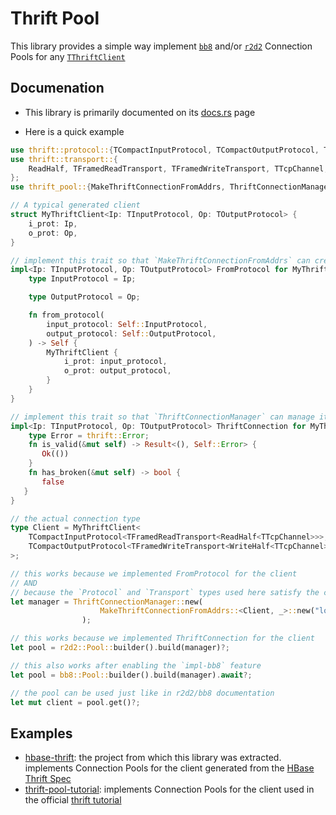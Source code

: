 # Thrift Pool

This library provides a simple way implement [`bb8`](https://crates.io/crates/bb8)
and/or [`r2d2`](https://crates.io/crates/r2d2) Connection Pools
for any [`TThriftClient`](https://docs.rs/thrift/0.15.0/thrift/trait.TThriftClient.html)

## Documenation

- This library is primarily documented on its
  [docs.rs](https://docs.rs/thrift-pool/latest/thrift_pool/) page

- Here is a quick example

```rust
use thrift::protocol::{TCompactInputProtocol, TCompactOutputProtocol, TInputProtocol, TOutputProtocol};
use thrift::transport::{
    ReadHalf, TFramedReadTransport, TFramedWriteTransport, TTcpChannel, WriteHalf,
};
use thrift_pool::{MakeThriftConnectionFromAddrs, ThriftConnectionManager, ThriftConnection, FromProtocol};

// A typical generated client
struct MyThriftClient<Ip: TInputProtocol, Op: TOutputProtocol> {
    i_prot: Ip,
    o_prot: Op,
}

// implement this trait so that `MakeThriftConnectionFromAddrs` can create it
impl<Ip: TInputProtocol, Op: TOutputProtocol> FromProtocol for MyThriftClient<Ip, Op> {
    type InputProtocol = Ip;

    type OutputProtocol = Op;

    fn from_protocol(
        input_protocol: Self::InputProtocol,
        output_protocol: Self::OutputProtocol,
    ) -> Self {
        MyThriftClient {
            i_prot: input_protocol,
            o_prot: output_protocol,
        }
    }
}

// implement this trait so that `ThriftConnectionManager` can manage it
impl<Ip: TInputProtocol, Op: TOutputProtocol> ThriftConnection for MyThriftClient<Ip, Op> {
    type Error = thrift::Error;
    fn is_valid(&mut self) -> Result<(), Self::Error> {
       Ok(())
    }
    fn has_broken(&mut self) -> bool {
       false
   }
}

// the actual connection type
type Client = MyThriftClient<
    TCompactInputProtocol<TFramedReadTransport<ReadHalf<TTcpChannel>>>,
    TCompactOutputProtocol<TFramedWriteTransport<WriteHalf<TTcpChannel>>>,
>;

// this works because we implemented FromProtocol for the client
// AND
// because the `Protocol` and `Transport` types used here satisfy the contraints
let manager = ThriftConnectionManager::new(
                    MakeThriftConnectionFromAddrs::<Client, _>::new("localhost:9090")
                );

// this works because we implemented ThriftConnection for the client
let pool = r2d2::Pool::builder().build(manager)?;

// this also works after enabling the `impl-bb8` feature
let pool = bb8::Pool::builder().build(manager).await?;

// the pool can be used just like in r2d2/bb8 documentation
let mut client = pool.get()?;
```

## Examples

- [hbase-thrift](https://github.com/midnightexigent/hbase-thrift-rs): the project from which this
  library was extracted. implements Connection Pools for the client generated from the
  [HBase Thrift Spec](https://github.com/apache/hbase/tree/master/hbase-thrift/src/main/resources/org/apache/hadoop/hbase/thrift)
- [thrift-pool-tutorial](https://github.com/midnightexigent/thrift-pool-tutorial-rs): implements
  Connection Pools for the client used in the official
  [thrift tutorial](https://github.com/apache/thrift/tree/master/tutorial)
